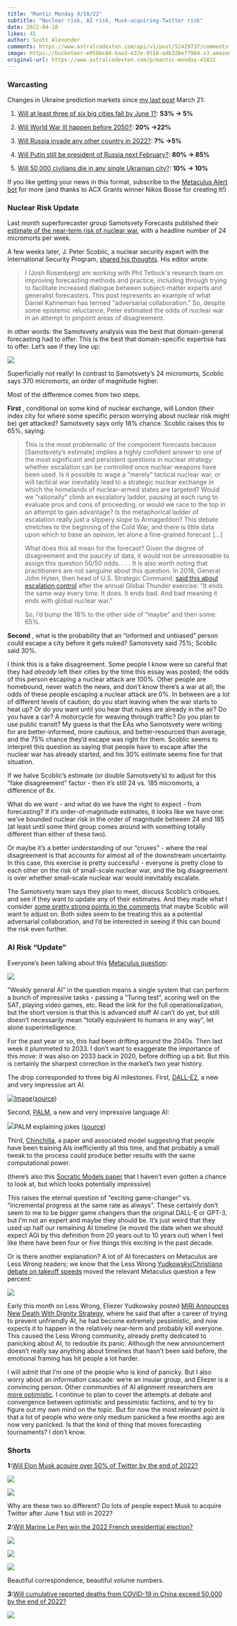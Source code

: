 ```yaml
---
title: "Mantic Monday 4/18/22"
subtitle: "Nuclear risk, AI risk, Musk-acquiring-Twitter risk"
date: 2022-04-18
likes: 45
author: Scott Alexander
comments: https://www.astralcodexten.com/api/v1/post/52429737/comments?&all_comments=true
image: https://bucketeer-e05bbc84-baa3-437e-9518-adb32be77984.s3.amazonaws.com/public/images/f0e65c6c-cc43-4833-8447-e1a0d1bc06d8_1280x720.jpeg
original-url: https://www.astralcodexten.com/p/mantic-monday-41822
---
```

### Warcasting

Changes in Ukraine prediction markets since [my last post](https://astralcodexten.substack.com/p/mantic-monday-32122?s=w) March 21:

  1. [Will at least three of six big cities fall by June 1?](https://www.metaculus.com/questions/9941/russia-takeover-of-ukrainian-cities-by-june/): **53% → 5%**

  2. [Will World War III happen before 2050?](https://www.metaculus.com/questions/2534/will-there-be-a-world-war-three-before-2050/): **20% →22%**

  3. [Will Russia invade any other country in 2022?](https://www.metaculus.com/questions/9930/russian-invasion-of-another-country-in-2022/): **7% →5%**

  4. [Will Putin still be president of Russia next February?](https://www.metaculus.com/questions/10002/presidency-of-vladimir-putin-on-feb-1-2023/): **80% → 85%**

  5. [Will 50,000 civilians die in any single Ukrainian city?](https://www.metaculus.com/questions/10001/civilian-deaths-in-ukrainian-cities-in-2022/): **10% → 10%**




If you like getting your news in this format, subscribe to the [Metaculus Alert bot](https://twitter.com/MetaculusAlert) for more (and thanks to ACX Grants winner Nikos Bosse for creating it!)

### Nuclear Risk Update

Last month superforecaster group Samotsvety Forecasts published their [estimate of the near-term risk of nuclear war](https://forum.effectivealtruism.org/posts/KRFXjCqqfGQAYirm5/samotsvety-nuclear-risk-forecasts-march-2022), with a headline number of 24 micromorts per week.

A few weeks later, J. Peter Scoblic, a nuclear security expert with the International Security Program, [shared his thoughts](https://forum.effectivealtruism.org/posts/W8dpCJGkwrwn7BfLk/nuclear-expert-comment-on-samotsvety-nuclear-risk-forecast-2). His editor wrote:

> I (Josh Rosenberg) am working with Phil Tetlock's research team on improving forecasting methods and practice, including through trying to facilitate increased dialogue between subject-matter experts and generalist forecasters. This post represents an example of what Daniel Kahneman has termed “adversarial collaboration.” So, despite some epistemic reluctance, Peter estimated the odds of nuclear war in an attempt to pinpoint areas of disagreement.

In other words: the Samotsvety analysis was the best that domain-general forecasting had to offer. This is the best that domain-specific expertise has to offer. Let’s see if they line up:

[![](https://substackcdn.com/image/fetch/w_1456,c_limit,f_auto,q_auto:good,fl_progressive:steep/https%3A%2F%2Fbucketeer-e05bbc84-baa3-437e-9518-adb32be77984.s3.amazonaws.com%2Fpublic%2Fimages%2Fe3b0d767-30db-4eb5-acd5-1a5629f20f56_446x721.png)](https://substackcdn.com/image/fetch/f_auto,q_auto:good,fl_progressive:steep/https%3A%2F%2Fbucketeer-e05bbc84-baa3-437e-9518-adb32be77984.s3.amazonaws.com%2Fpublic%2Fimages%2Fe3b0d767-30db-4eb5-acd5-1a5629f20f56_446x721.png)

Superficially not really! In contrast to Samotsvety’s 24 micromorts, Scoblic says 370 micromorts, an order of magnitude higher. 

Most of the difference comes from two steps.

**First** , conditional on some kind of nuclear exchange, will London (their index city for where some specific person worrying about nuclear risk might be) get attacked? Samotsvety says only 18% chance. Scoblic raises this to 65%, saying:

> This is the most problematic of the component forecasts because [Samotsvety’s estimate] implies a highly confident answer to one of the most significant and persistent questions in nuclear strategy: whether escalation can be controlled once nuclear weapons have been used. Is it possible to wage a “merely” tactical nuclear war, or will tactical war inevitably lead to a strategic nuclear exchange in which the homelands of nuclear-armed states are targeted? Would we “rationally” climb an escalatory ladder, pausing at each rung to evaluate pros and cons of proceeding, or would we race to the top in an attempt to gain advantage? Is the metaphorical ladder of escalation really just a slippery slope to Armageddon? This debate stretches to the beginning of the Cold War, and there is little data upon which to base an opinion, let alone a fine-grained forecast […]
> 
> What does this all mean for the forecast? Given the degree of disagreement and the paucity of data, it would not be unreasonable to assign this question 50/50 odds. . . . It is also worth noting that practitioners are not sanguine about this question. In 2018, General John Hyten, then head of U.S. Strategic Command, [said this about escalation control](https://www.stratcom.mil/Media/Speeches/Article/1577239/the-mitchell-institute-triad-conference/) after the annual Global Thunder exercise: “It ends the same way every time. It does. It ends bad. And bad meaning it ends with global nuclear war.”
> 
> So, I’d bump the 18% to the other side of “maybe” and then some: 65%. 

**Second** , what is the probability that an “informed and unbiased” person could escape a city before it gets nuked? Samotsvety said 75%; Scoblic said 30%.

I think this is a fake disagreement. Some people I know were so careful that they had _already_ left their cities by the time this essay was posted; the odds of this person escaping a nuclear attack are 100%. Other people are homebound, never watch the news, and don’t know there’s a war at all; the odds of these people escaping a nuclear attack are 0%. In between are a lot of different levels of caution; do you start leaving when the war starts to heat up? Or do you want until you hear that nukes are already in the air? Do you have a car? A motorcycle for weaving through traffic? Do you plan to use public transit? My guess is that the EAs who Samotsvety were writing for are better-informed, more cautious, and better-resourced than average, and the 75% chance they’d escape was right for them. Scoblic seems to interpret this question as saying that people have to escape after the nuclear war has already started, and his 30% estimate seems fine for that situation. 

If we halve Scoblic’s estimate (or double Samotsvety’s) to adjust for this “fake disagreement” factor - then it’s still 24 vs. 185 micromorts, a difference of 8x. 

What do we want - and what do we have the right to expect - from forecasting? If it’s order-of-magnitude estimates, it looks like we have one: we’ve bounded nuclear risk in the order of magnitude between 24 and 185 (at least until some third group comes around with something totally different than either of these two).

Or maybe it’s a better understanding of our “cruxes” - where the real disagreement is that accounts for almost all of the downstream uncertainty. In this case, this exercise is pretty successful - everyone is pretty close to each other on the risk of small-scale nuclear war, and the big disagreement is over whether small-scale nuclear war would inevitably escalate. 

The Samotsvety team says they plan to meet, discuss Scoblic’s critiques, and see if they want to update any of their estimates. And they made what I consider [some pretty strong points in the comments](https://forum.effectivealtruism.org/posts/W8dpCJGkwrwn7BfLk/nuclear-expert-comment-on-samotsvety-nuclear-risk-forecast-2?commentId=PRkbcuTRDi6s2seLj) that maybe Scoblic will want to adjust on. Both sides seem to be treating this as a potential adversarial collaboration, and I’d be interested in seeing if this can bound the risk even further.

### AI Risk “Update”

Everyone’s been talking about this [Metaculus question](https://www.metaculus.com/questions/3479/date-weakly-general-ai-system-is-devised/):

[![](https://substackcdn.com/image/fetch/w_1456,c_limit,f_auto,q_auto:good,fl_progressive:steep/https%3A%2F%2Fbucketeer-e05bbc84-baa3-437e-9518-adb32be77984.s3.amazonaws.com%2Fpublic%2Fimages%2Fcc362f42-ba8b-40ba-913d-9c4335bf84c1_958x411.png)](https://substackcdn.com/image/fetch/f_auto,q_auto:good,fl_progressive:steep/https%3A%2F%2Fbucketeer-e05bbc84-baa3-437e-9518-adb32be77984.s3.amazonaws.com%2Fpublic%2Fimages%2Fcc362f42-ba8b-40ba-913d-9c4335bf84c1_958x411.png)

”Weakly general AI” in the question means a single system that can perform a bunch of impressive tasks - passing a “Turing test”, scoring well on the SAT, playing video games, etc. Read the link for the full operationalization, but the short version is that this is advanced stuff AI can’t do yet, but still doesn’t necessarily mean “totally equivalent to humans in any way”, let alone superintelligence.

For the past year or so, this had been drifting around the 2040s. Then last week it plummeted to 2033. I don’t want to exaggerate the importance of this move: it was also on 2033 back in 2020, before drifting up a bit. But this is certainly the sharpest correction in the market’s two year history.

The drop corresponded to three big AI milestones. First, [DALL-E2](https://openai.com/dall-e-2/), a new and very impressive art AI.

[![Image](https://substackcdn.com/image/fetch/w_1456,c_limit,f_auto,q_auto:good,fl_progressive:steep/https%3A%2F%2Fbucketeer-e05bbc84-baa3-437e-9518-adb32be77984.s3.amazonaws.com%2Fpublic%2Fimages%2F41a78e2d-81a7-46ba-a51f-3074a787a0c4_964x1348.jpeg)](https://substackcdn.com/image/fetch/f_auto,q_auto:good,fl_progressive:steep/https%3A%2F%2Fbucketeer-e05bbc84-baa3-437e-9518-adb32be77984.s3.amazonaws.com%2Fpublic%2Fimages%2F41a78e2d-81a7-46ba-a51f-3074a787a0c4_964x1348.jpeg)([source](https://twitter.com/sama/status/1511724264629678084))

Second, [PALM](https://storage.googleapis.com/pathways-language-model/PaLM-paper.pdf), a new and very impressive language AI:

[![](https://substackcdn.com/image/fetch/w_1456,c_limit,f_auto,q_auto:good,fl_progressive:steep/https%3A%2F%2Fbucketeer-e05bbc84-baa3-437e-9518-adb32be77984.s3.amazonaws.com%2Fpublic%2Fimages%2F9d93ec83-8f23-425b-90f0-11b3dc09c5c0_872x504.png)](https://substackcdn.com/image/fetch/f_auto,q_auto:good,fl_progressive:steep/https%3A%2F%2Fbucketeer-e05bbc84-baa3-437e-9518-adb32be77984.s3.amazonaws.com%2Fpublic%2Fimages%2F9d93ec83-8f23-425b-90f0-11b3dc09c5c0_872x504.png)PALM explaining jokes ([source](https://twitter.com/ATabarrok/status/1511329279669329926))

Third, [Chinchilla](https://www.lesswrong.com/posts/midXmMb2Xg37F2Kgn/new-scaling-laws-for-large-language-models), a paper and associated model suggesting that people have been training AIs inefficiently all this time, and that probably a small tweak to the process could produce better results with the same computational power.

(there’s also this [Socratic Models paper](https://arxiv.org/abs/2204.00598) that I haven’t even gotten a chance to look at, but which looks potentially impressive)

This raises the eternal question of “exciting game-changer” vs. “incremental progress at the same rate as always”. These certainly don’t seem to me to be _bigger_ game changers than the original DALL-E or GPT-3, but I’m not an expert and maybe they should be. It’s just weird that they used up half our remaining AI timeline (ie moved the date when we should expect AGI by this definition from 20 years out to 10 years out) when I feel like there have been four or five things this exciting in the past decade.

Or is there another explanation? A lot of AI forecasters on Metaculus are Less Wrong readers; we know that the Less Wrong [Yudkowsky/Christiano debate on takeoff speeds](https://astralcodexten.substack.com/p/yudkowsky-contra-christiano-on-ai?s=w) moved the relevant Metaculus question a few percent:

[![](https://substackcdn.com/image/fetch/w_1456,c_limit,f_auto,q_auto:good,fl_progressive:steep/https%3A%2F%2Fbucketeer-e05bbc84-baa3-437e-9518-adb32be77984.s3.amazonaws.com%2Fpublic%2Fimages%2F7575217a-8d46-46eb-aa0a-2c6841cb7101_966x654.png)](https://substackcdn.com/image/fetch/f_auto,q_auto:good,fl_progressive:steep/https%3A%2F%2Fbucketeer-e05bbc84-baa3-437e-9518-adb32be77984.s3.amazonaws.com%2Fpublic%2Fimages%2F7575217a-8d46-46eb-aa0a-2c6841cb7101_966x654.png)

Early this month on Less Wrong, Eliezer Yudkowsky posted [MIRI Announces New Death With Dignity Strategy](https://www.lesswrong.com/posts/j9Q8bRmwCgXRYAgcJ/miri-announces-new-death-with-dignity-strategy), where he said that after a career of trying to prevent unfriendly AI, he had become extremely pessimistic, and now expects it to happen in the relatively near-term and probably kill everyone. This caused the Less Wrong community, already pretty dedicated to panicking about AI, to redouble its panic. Although the new announcement doesn’t really say anything about timelines that hasn’t been said before, the emotional framing has hit people a lot harder. 

I will admit that I’m one of the people who is kind of panicky. But I also worry about an information cascade: we’re an insular group, and Eliezer is a convincing person. Other communities of AI alignment researchers are [more optimistic](https://www.lesswrong.com/posts/dSaScvukmCRqey8ug/convince-me-that-humanity-is-as-doomed-by-agi-as-yudkowsky?commentId=SwDSKDALGa95Wqqk2). I continue to plan to cover the attempts at debate and convergence between optimistic and pessimistic factions, and to try to figure out my own mind on the topic. But for now the most relevant point is that a lot of people who were only medium panicked a few months ago are now very panicked. Is that the kind of thing that moves forecasting tournaments? I don’t know.

### Shorts

**1:**[Will Elon Musk acquire over 50% of Twitter by the end of 2022?](https://www.metaculus.com/questions/10662/will-elon-musk-buy-twitter-in-2022/)

[![](https://substackcdn.com/image/fetch/w_1456,c_limit,f_auto,q_auto:good,fl_progressive:steep/https%3A%2F%2Fbucketeer-e05bbc84-baa3-437e-9518-adb32be77984.s3.amazonaws.com%2Fpublic%2Fimages%2Fec10c319-da89-403a-8987-06271fc0ae99_955x203.png)](https://substackcdn.com/image/fetch/f_auto,q_auto:good,fl_progressive:steep/https%3A%2F%2Fbucketeer-e05bbc84-baa3-437e-9518-adb32be77984.s3.amazonaws.com%2Fpublic%2Fimages%2Fec10c319-da89-403a-8987-06271fc0ae99_955x203.png)

[![](https://substackcdn.com/image/fetch/w_1456,c_limit,f_auto,q_auto:good,fl_progressive:steep/https%3A%2F%2Fbucketeer-e05bbc84-baa3-437e-9518-adb32be77984.s3.amazonaws.com%2Fpublic%2Fimages%2F6177ce9f-c10c-4701-8c84-405786fc6c26_412x232.png)](https://polymarket.com/market/will-twitter-agree-to-a-musk-acquisition-by-june-1-2022)

Why are these two so different? Do lots of people expect Musk to acquire Twitter after June 1 but still in 2022?

**2:**[Will Marine Le Pen win the 2022 French presidential election?](https://www.metaculus.com/questions/6763/marine-le-pen-french-president-in-2022/)

[![](https://substackcdn.com/image/fetch/w_1456,c_limit,f_auto,q_auto:good,fl_progressive:steep/https%3A%2F%2Fbucketeer-e05bbc84-baa3-437e-9518-adb32be77984.s3.amazonaws.com%2Fpublic%2Fimages%2Fe3d196b6-7446-497a-a607-a0b643ac7bc2_958x208.png)](https://substackcdn.com/image/fetch/f_auto,q_auto:good,fl_progressive:steep/https%3A%2F%2Fbucketeer-e05bbc84-baa3-437e-9518-adb32be77984.s3.amazonaws.com%2Fpublic%2Fimages%2Fe3d196b6-7446-497a-a607-a0b643ac7bc2_958x208.png)

[![](https://substackcdn.com/image/fetch/w_1456,c_limit,f_auto,q_auto:good,fl_progressive:steep/https%3A%2F%2Fbucketeer-e05bbc84-baa3-437e-9518-adb32be77984.s3.amazonaws.com%2Fpublic%2Fimages%2F2898235c-3c24-4335-9cb6-33081fc50ca9_728x415.png)](https://polymarket.com/market-group/who-will-win-the-2022-french-presidential-election)

[![](https://substackcdn.com/image/fetch/w_1456,c_limit,f_auto,q_auto:good,fl_progressive:steep/https%3A%2F%2Fbucketeer-e05bbc84-baa3-437e-9518-adb32be77984.s3.amazonaws.com%2Fpublic%2Fimages%2F60ae3f4e-8295-45c2-b873-b13d3c34807b_468x313.png)](https://insightprediction.com/markets/109)

Beautiful correspondence, beautiful volume numbers.

**3:**[Will cumulative reported deaths from COVID-19 in China exceed 50,000 by the end of 2022?](https://www.metaculus.com/questions/9207/china-covid-deaths-to-exceed-50k/)

[![](https://substackcdn.com/image/fetch/w_1456,c_limit,f_auto,q_auto:good,fl_progressive:steep/https%3A%2F%2Fbucketeer-e05bbc84-baa3-437e-9518-adb32be77984.s3.amazonaws.com%2Fpublic%2Fimages%2F5bb37d36-7b8f-47e6-bff0-f2b92e1a39e9_956x206.png)](https://substackcdn.com/image/fetch/f_auto,q_auto:good,fl_progressive:steep/https%3A%2F%2Fbucketeer-e05bbc84-baa3-437e-9518-adb32be77984.s3.amazonaws.com%2Fpublic%2Fimages%2F5bb37d36-7b8f-47e6-bff0-f2b92e1a39e9_956x206.png)
